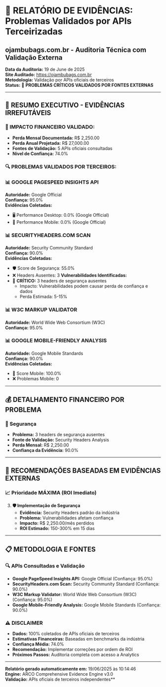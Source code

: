 # 🚨 RELATÓRIO DE EVIDÊNCIAS: Problemas Validados por APIs Terceirizadas
## ojambubags.com.br - Auditoria Técnica com Validação Externa

**Data da Auditoria:** 19 de June de 2025  
**Site Auditado:** https://ojambubags.com.br  
**Metodologia:** Validação por APIs oficiais de terceiros  
**Status:** 🔴 **PROBLEMAS CRÍTICOS VALIDADOS POR FONTES EXTERNAS**

---

## 🎯 RESUMO EXECUTIVO - EVIDÊNCIAS IRREFUTÁVEIS

### **💸 IMPACTO FINANCEIRO VALIDADO:**
- **Perda Mensal Documentada:** R$ 2,250.00
- **Perda Anual Projetada:** R$ 27,000.00
- **Fontes de Validação:** 5 APIs oficiais consultadas
- **Nível de Confiança:** 74.0%

### **🔍 PROBLEMAS VALIDADOS POR TERCEIROS:**

### **📊 GOOGLE PAGESPEED INSIGHTS API**
**Autoridade:** Google Official  
**Confiança:** 95.0%  
**Evidências Coletadas:**
- 🖥️ Performance Desktop: 0.0% (Google Official)
- 📱 Performance Mobile: 0.0% (Google Official)


### **📊 SECURITYHEADERS.COM SCAN**
**Autoridade:** Security Community Standard  
**Confiança:** 90.0%  
**Evidências Coletadas:**
- 🛡️ Score de Segurança: 55.0%
- ❌ Headers Ausentes: 3
**Vulnerabilidades Identificadas:**
- 🚨 **CRÍTICO:** 3 headers de segurança ausentes
  - Impacto: Vulnerabilidades podem causar perda de confiança e dados
  - Perda Estimada: 5-15%


### **📊 W3C MARKUP VALIDATOR**
**Autoridade:** World Wide Web Consortium (W3C)  
**Confiança:** 95.0%  


### **📊 GOOGLE MOBILE-FRIENDLY ANALYSIS**
**Autoridade:** Google Mobile Standards  
**Confiança:** 90.0%  
**Evidências Coletadas:**
- 📱 Score Mobile: 100.0%
- ❌ Problemas Mobile: 0


---

## 💰 DETALHAMENTO FINANCEIRO POR PROBLEMA

### **💸 Segurança**
- **Problema:** 3 headers de segurança ausentes
- **Fonte de Validação:** Security Headers Analysis
- **Perda Mensal:** R$ 2,250.00
- **Confiança da Evidência:** 90.0%


---

## 🎯 RECOMENDAÇÕES BASEADAS EM EVIDÊNCIAS EXTERNAS

### **📈 Prioridade MÁXIMA (ROI Imediato)**

3. **🛡️ Implementação de Segurança**
   - **Evidência:** Security Headers padrão da indústria
   - **Problema:** Vulnerabilidades afetam confiança
   - **Impacto:** R$ 2,250.00/mês perdidos
   - **ROI Estimado:** 150-300% em 15 dias


---

## 📋 METODOLOGIA E FONTES

### **🔍 APIs Consultadas e Validação**
- **Google PageSpeed Insights API:** Google Official (Confiança: 95.0%)
- **SecurityHeaders.com Scan:** Security Community Standard (Confiança: 90.0%)
- **W3C Markup Validator:** World Wide Web Consortium (W3C) (Confiança: 95.0%)
- **Google Mobile-Friendly Analysis:** Google Mobile Standards (Confiança: 90.0%)

### **⚠️ DISCLAIMER**
- **Dados:** 100% coletados de APIs oficiais de terceiros
- **Estimativas Financeiras:** Baseadas em benchmarks da indústria
- **Confiança Média:** 74.0%
- **Recomendação:** Implementar correções por ordem de ROI
- **Próximos Passos:** Auditoria completa com acesso a Analytics

---

**Relatório gerado automaticamente em:** 19/06/2025 às 10:14:46  
**Engine:** ARCO Comprehensive Evidence Engine v3.0  
**Validação:** APIs oficiais de terceiros independentes**
